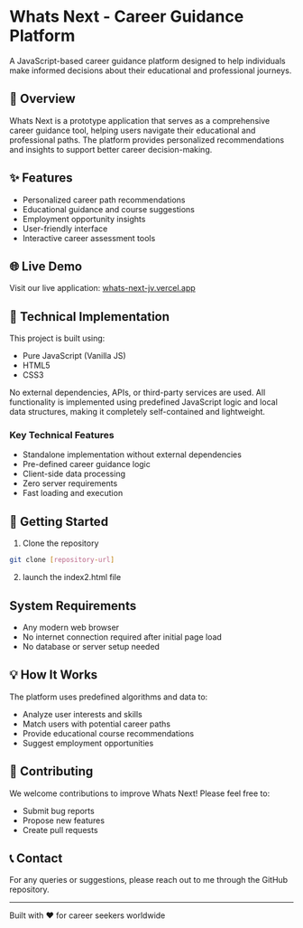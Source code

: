 # Whats Next - Career Guidance Platform

A JavaScript-based career guidance platform designed to help individuals make informed decisions about their educational and professional journeys.

## 🎯 Overview

Whats Next is a prototype application that serves as a comprehensive career guidance tool, helping users navigate their educational and professional paths. The platform provides personalized recommendations and insights to support better career decision-making.

## ✨ Features

- Personalized career path recommendations
- Educational guidance and course suggestions
- Employment opportunity insights
- User-friendly interface
- Interactive career assessment tools

## 🌐 Live Demo

Visit our live application: [whats-next-jv.vercel.app](https://whats-next-jv.vercel.app/)

## 🔧 Technical Implementation

This project is built using:
- Pure JavaScript (Vanilla JS)
- HTML5
- CSS3

No external dependencies, APIs, or third-party services are used. All functionality is implemented using predefined JavaScript logic and local data structures, making it completely self-contained and lightweight.

### Key Technical Features
- Standalone implementation without external dependencies
- Pre-defined career guidance logic
- Client-side data processing
- Zero server requirements
- Fast loading and execution

## 🚀 Getting Started

1. Clone the repository
```bash
git clone [repository-url]
```

2. launch the index2.html file

## System Requirements
- Any modern web browser
- No internet connection required after initial page load
- No database or server setup needed

## 💡 How It Works

The platform uses predefined algorithms and data to:
- Analyze user interests and skills
- Match users with potential career paths
- Provide educational course recommendations
- Suggest employment opportunities

## 🤝 Contributing

We welcome contributions to improve Whats Next! Please feel free to:
- Submit bug reports
- Propose new features
- Create pull requests



## 📞 Contact

For any queries or suggestions, please reach out to me through the GitHub repository.

---

Built with ❤️ for career seekers worldwide
